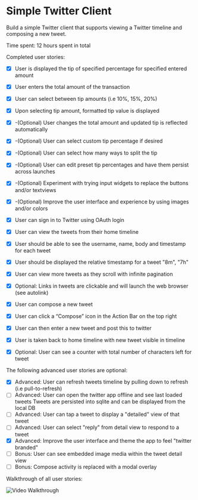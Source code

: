 # Simple Twitter Client

Build a simple Twitter client that supports viewing a Twitter timeline and composing a new tweet.

Time spent: 12 hours spent in total

Completed user stories:

 * [x] User is displayed the tip of specified percentage for specified entered amount
 * [x] User enters the total amount of the transaction
 * [x] User can select between tip amounts (i.e 10%, 15%, 20%)
 * [x] Upon selecting tip amount, formatted tip value is displayed
 * [x] -(Optional) User changes the total amount and updated tip is reflected automatically
 * [x] -(Optional) User can select custom tip percentage if desired
 * [x] -(Optional) User can select how many ways to split the tip
 * [x] -(Optional) User can edit preset tip percentages and have them persist across launches
 * [x] -(Optional) Experiment with trying input widgets to replace the buttons and/or textviews
 * [x] -(Optional) Improve the user interface and experience by using images and/or colors



* [x] User can sign in to Twitter using OAuth login
* [x] User can view the tweets from their home timeline
* [x] User should be able to see the username, name, body and timestamp for each tweet
* [x] User should be displayed the relative timestamp for a tweet "8m", "7h"
* [x] User can view more tweets as they scroll with infinite pagination
* [x] Optional: Links in tweets are clickable and will launch the web browser (see autolink)
* [x] User can compose a new tweet
* [x] User can click a “Compose” icon in the Action Bar on the top right
* [x] User can then enter a new tweet and post this to twitter
* [x] User is taken back to home timeline with new tweet visible in timeline
* [x] Optional: User can see a counter with total number of characters left for tweet

The following advanced user stories are optional:

* [x] Advanced: User can refresh tweets timeline by pulling down to refresh (i.e pull-to-refresh)
* [ ] Advanced: User can open the twitter app offline and see last loaded tweets
Tweets are persisted into sqlite and can be displayed from the local DB
* [ ] Advanced: User can tap a tweet to display a "detailed" view of that tweet
* [ ] Advanced: User can select "reply" from detail view to respond to a tweet
* [x] Advanced: Improve the user interface and theme the app to feel "twitter branded"
* [ ] Bonus: User can see embedded image media within the tweet detail view
* [ ] Bonus: Compose activity is replaced with a modal overlay

Walkthrough of all user stories:

![Video Walkthrough](simpleTwitterClient.gif)

